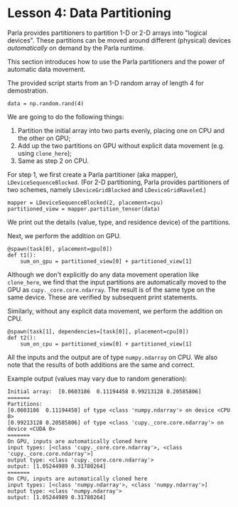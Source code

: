 # Lesson 4: Data Partitioning

Parla provides partitioners to partition 1-D or 2-D arrays into "logical devices". These partitions can be moved around different (physical) devices *automatically* on demand by the Parla runtime.

This section introduces how to use the Parla partitioners and the power of automatic data movement.

The provided script starts from an 1-D random array of length 4 for demostration.
```
data = np.random.rand(4)
```
We are going to do the following things:
1. Partition the initial array into two parts evenly, placing one on CPU and the other on GPU;
2. Add up the two partitions on GPU without explicit data movement (e.g. using `clone_here`);
3. Same as step 2 on CPU.

For step 1, we first create a Parla partitioner (aka mapper), `LDeviceSequenceBlocked`. (For 2-D partitioning, Parla provides partitioners of two schemes, namely `LDeviceGridBlocked` and `LDeviceGridRaveled`.)
```
mapper = LDeviceSequenceBlocked(2, placement=cpu)
partitioned_view = mapper.partition_tensor(data)
```
We print out the details (value, type, and residence device) of the partitions.

Next, we perform the addition on GPU.
```
@spawn(task[0], placement=gpu[0])
def t1():
    sum_on_gpu = partitioned_view[0] + partitioned_view[1]
```
Although we don't explicitly do any data movement operation like `clone_here`, we find that the input partitions are automatically moved to the GPU as `cupy._core.core.ndarray`. The result is of the same type on the same device. These are verified by subsequent print statements.

Similarly, without any explicit data movement, we perform the addition on CPU.
```
@spawn(task[1], dependencies=[task[0]], placement=cpu[0])
def t2():
    sum_on_cpu = partitioned_view[0] + partitioned_view[1]
```
All the inputs and the output are of type `numpy.ndarray` on CPU. We also note that the results of both additions are the same and correct.

Example output (values may vary due to random generation):
```
Initial array:  [0.0603186  0.11194458 0.99213128 0.20585806]
=======
Partitions:
[0.0603186  0.11194458] of type <class 'numpy.ndarray'> on device <CPU 0>
[0.99213128 0.20585806] of type <class 'cupy._core.core.ndarray'> on device <CUDA 0>
=======
On GPU, inputs are automatically cloned here
input types: [<class 'cupy._core.core.ndarray'>, <class 'cupy._core.core.ndarray'>]
output type: <class 'cupy._core.core.ndarray'>
output: [1.05244989 0.31780264]
=======
On CPU, inputs are automatically cloned here
input types: [<class 'numpy.ndarray'>, <class 'numpy.ndarray'>]
output type: <class 'numpy.ndarray'>
output: [1.05244989 0.31780264]
```
